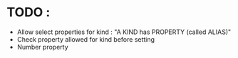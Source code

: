 # TODO :

- Allow select properties for kind : "A KIND has PROPERTY (called ALIAS)"
- Check property allowed for kind before setting
- Number property 